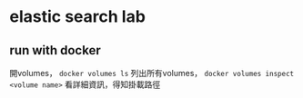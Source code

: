 # elastic search lab

## run with docker

開volumes， `docker volumes ls` 列出所有volumes， `docker volumes inspect <volume name>` 看詳細資訊，得知掛載路徑


